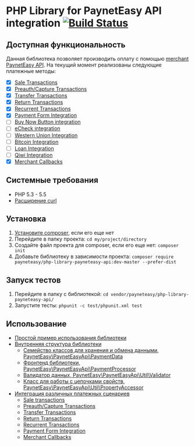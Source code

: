 # PHP Library for PaynetEasy API integration [![Build Status](https://travis-ci.org/payneteasy/php-library-payneteasy-api.png?branch=master)](https://travis-ci.org/payneteasy/php-library-paynet)
## Доступная функциональность

Данная библиотека позволяет производить оплату с помощью [merchant PaynetEasy API](http://wiki.payneteasy.com/index.php/PnE:Merchant_API). На текущий момент реализованы следующие платежные методы:
- [x] [Sale Transactions](http://wiki.payneteasy.com/index.php/PnE:Sale_Transactions)
- [x] [Preauth/Capture Transactions](http://wiki.payneteasy.com/index.php/PnE:Preauth/Capture_Transactions)
- [x] [Transfer Transactions](http://wiki.payneteasy.com/index.php/PnE:Transfer_Transactions)
- [x] [Return Transactions](http://wiki.payneteasy.com/index.php/PnE:Return_Transactions)
- [x] [Recurrent Transactions](http://wiki.payneteasy.com/index.php/PnE:Recurrent_Transactions)
- [x] [Payment Form Integration](http://wiki.payneteasy.com/index.php/PnE:Payment_Form_integration)
- [ ] [Buy Now Button integration](http://wiki.payneteasy.com/index.php/PnE:Buy_Now_Button_integration)
- [ ] [eCheck integration](http://wiki.payneteasy.com/index.php/PnE:eCheck_integration)
- [ ] [Western Union Integration](http://wiki.payneteasy.com/index.php/PnE:Western_Union_Integration)
- [ ] [Bitcoin Integration](http://wiki.payneteasy.com/index.php/PnE:Bitcoin_integration)
- [ ] [Loan Integration](http://wiki.payneteasy.com/index.php/PnE:Loan_integration)
- [ ] [Qiwi Integration](http://wiki.payneteasy.com/index.php/PnE:Qiwi_integration)
- [x] [Merchant Callbacks](http://wiki.payneteasy.com/index.php/PnE:Merchant_Callbacks)

## Системные требования

* PHP 5.3 - 5.5
* [Расширение curl](http://php.net/manual/en/book.curl.php)

## Установка

1. [Установите composer](http://getcomposer.org/doc/00-intro.md), если его еще нет
2. Перейдите в папку проекта: `cd my/project/directory`
3. Создайте файл проекта для composer, если его еще нет: `composer init`
4. Добавьте библиотеку в зависимости проекта: `composer require payneteasy/php-library-payneteasy-api:dev-master --prefer-dist`

## Запуск тестов

1. Перейдите в папку с библиотекой: `cd vendor/payneteasy/php-library-payneteasy-api/`
2. Запустите тесты: `phpunit -c test/phpunit.xml test`

## Использование

* [Простой пример использования библиотеки](00-basic-tutorial.md)
* [Внутренняя структура библиотеки](01-library-internals.md)
    * [Семейство классов для хранения и обмена данными, PaynetEasy\PaynetEasyApi\PaymentData](library-internals/00-payment-data.md)
    * [Фронтенд библиотеки, PaynetEasy\PaynetEasyApi\PaymentProcessor](library-internals/01-payment-processor.md)
    * [Валидатор данных, PaynetEasy\PaynetEasyApi\Util\Validator](library-internals/02-validator.md)
    * [Класс для работы с цепочками свойств, PaynetEasy\PaynetEasyApi\Util\PropertyAccessor](library-internals/03-property-accessor.md)
* [Интеграция различных платежных сценариев](02-payment-scenarios.md)
    * [Sale transactions](payment-scenarios/00-sale-transactions.md)
    * [Preauth/Capture Transactions](payment-scenarios/01-preauth-capture-transactions.md)
    * [Transfer Transactions](payment-scenarios/02-transfer-transactions.md)
    * [Return Transactions](payment-scenarios/03-return-transactions.md)
    * [Recurrent Transactions](payment-scenarios/04-recurrent-transactions.md)
    * [Payment Form Integration](payment-scenarios/05-payment-form-integration.md)
    * [Merchant Callbacks](payment-scenarios/06-merchant-callbacks.md)

